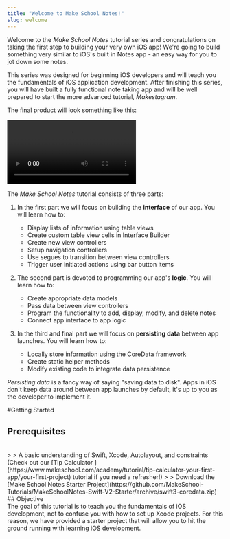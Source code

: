```yaml
---
title: "Welcome to Make School Notes!"
slug: welcome
---
```


Welcome to the *Make School Notes* tutorial series and congratulations on taking the first step to building your very own iOS app! We're going to build something very similar to iOS's built in Notes app - an easy way for you to jot down some notes.

This series was designed for beginning iOS developers and will teach you the fundamentals of iOS application development. After finishing this series, you will have built a fully functional note taking app and will be well prepared to start the more advanced tutorial, *Makestagram*.

The final product will look something like this:

![ms-video](https://s3.amazonaws.com/mgwu-misc/Make+School+Notes/P13-complete.mov)

The *Make School Notes* tutorial consists of three parts:

1. In the first part we will focus on building the **interface** of our app. You will learn how to:
	* Display lists of information using table views
	* Create custom table view cells in Interface Builder
	* Create new view controllers
	* Setup navigation controllers
	* Use segues to transition between view controllers
	* Trigger user initiated actions using bar button items

2. The second part is devoted to programming our app's **logic**. You will learn how to:
	* Create appropriate data models
	* Pass data between view controllers
	* Program the functionality to add, display, modify, and delete notes
	* Connect app interface to app logic

3. In the third and final part we will focus on **persisting data** between app launches. You will learn how to:
	* Locally store information using the CoreData framework
	* Create static helper methods
	* Modify existing code to integrate data persistence

*Persisting data* is a fancy way of saying "saving data to disk". Apps in iOS don't keep data around between app launches by default, it's up to you as the developer to implement it.

#Getting Started
<br>
## Prerequisites
<br>
>
> A basic understanding of Swift, Xcode, Autolayout, and constraints (Check out our [Tip Calculator ](https://www.makeschool.com/academy/tutorial/tip-calculator-your-first-app/your-first-project) tutorial if you need a refresher!)
>
> Download the [Make School Notes Starter Project](https://github.com/MakeSchool-Tutorials/MakeSchoolNotes-Swift-V2-Starter/archive/swift3-coredata.zip)

<br>
## Objective
<br>
The goal of this tutorial is to teach you the fundamentals of iOS development, not to confuse you with how to set up Xcode projects. For this reason, we have provided a starter project that will allow you to hit the ground running with learning iOS development.
